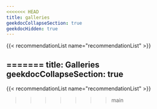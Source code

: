 ```yaml
---
<<<<<<< HEAD
title: galleries
geekdocCollapseSection: true
geekdocHidden: true
---
```


{{< recommendationList name="recommendationList" >}}

=======
title: Galleries
geekdocCollapseSection: true
---

{{< recommendationList name="recommendationList" >}}
>>>>>>> main
